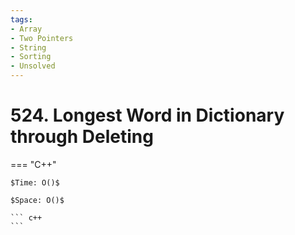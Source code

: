```yaml
---
tags:
- Array
- Two Pointers
- String
- Sorting
- Unsolved
---
```



# 524. Longest Word in Dictionary through Deleting

=== "C++"

    $Time: O()$

    $Space: O()$

    ``` c++
    ```